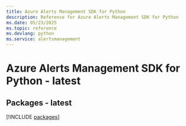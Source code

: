 ```yaml
---
title: Azure Alerts Management SDK for Python
description: Reference for Azure Alerts Management SDK for Python
ms.date: 05/23/2025
ms.topic: reference
ms.devlang: python
ms.service: alertsmanagement
---
```

# Azure Alerts Management SDK for Python - latest
## Packages - latest
[!INCLUDE [packages](alerts-management-index.md)]